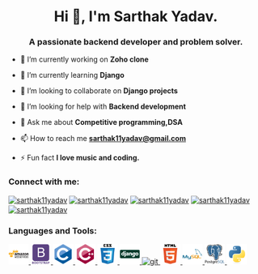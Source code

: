 <h1 align="center">Hi 👋, I'm Sarthak Yadav.</h1>
<h3 align="center">A passionate backend developer and problem solver.</h3>

- 🔭 I’m currently working on **Zoho clone**

- 🌱 I’m currently learning **Django**

- 👯 I’m looking to collaborate on **Django projects**

- 🤝 I’m looking for help with **Backend development**

- 💬 Ask me about **Competitive programming,DSA**

- 📫 How to reach me **sarthak11yadav@gmail.com**

- ⚡ Fun fact **I love music and coding.**

<h3 align="left">Connect with me:</h3>
<p align="left">
<a href="https://instagram.com/sarthak11yadav" target="blank"><img align="center" src="https://raw.githubusercontent.com/rahuldkjain/github-profile-readme-generator/master/src/images/icons/Social/instagram.svg" alt="sarthak11yadav" height="30" width="40" /></a>
<a href="https://www.codechef.com/users/sarthak11yadav" target="blank"><img align="center" src="https://cdn.jsdelivr.net/npm/simple-icons@3.1.0/icons/codechef.svg" alt="sarthak11yadav" height="30" width="40" /></a>
<a href="https://www.hackerrank.com/sarthak11yadav" target="blank"><img align="center" src="https://raw.githubusercontent.com/rahuldkjain/github-profile-readme-generator/master/src/images/icons/Social/hackerrank.svg" alt="sarthak11yadav" height="30" width="40" /></a>
<a href="https://codeforces.com/profile/sarthak11yadav" target="blank"><img align="center" src="https://cdn.jsdelivr.net/npm/simple-icons@3.0.1/icons/codeforces.svg" alt="sarthak11yadav" height="30" width="40" /></a>
<a href="https://www.leetcode.com/sarthak11yadav" target="blank"><img align="center" src="https://raw.githubusercontent.com/rahuldkjain/github-profile-readme-generator/master/src/images/icons/Social/leet-code.svg" alt="sarthak11yadav" height="30" width="40" /></a>
</p>

<h3 align="left">Languages and Tools:</h3>
<p align="left"> <a href="https://aws.amazon.com" target="_blank"> <img src="https://raw.githubusercontent.com/devicons/devicon/master/icons/amazonwebservices/amazonwebservices-original-wordmark.svg" alt="aws" width="40" height="40"/> </a> <a href="https://getbootstrap.com" target="_blank"> <img src="https://raw.githubusercontent.com/devicons/devicon/master/icons/bootstrap/bootstrap-plain-wordmark.svg" alt="bootstrap" width="40" height="40"/> </a> <a href="https://www.cprogramming.com/" target="_blank"> <img src="https://raw.githubusercontent.com/devicons/devicon/master/icons/c/c-original.svg" alt="c" width="40" height="40"/> </a> <a href="https://www.w3schools.com/cpp/" target="_blank"> <img src="https://raw.githubusercontent.com/devicons/devicon/master/icons/cplusplus/cplusplus-original.svg" alt="cplusplus" width="40" height="40"/> </a> <a href="https://www.w3schools.com/css/" target="_blank"> <img src="https://raw.githubusercontent.com/devicons/devicon/master/icons/css3/css3-original-wordmark.svg" alt="css3" width="40" height="40"/> </a> <a href="https://www.djangoproject.com/" target="_blank"> <img src="https://raw.githubusercontent.com/devicons/devicon/master/icons/django/django-original.svg" alt="django" width="40" height="40"/> </a> <a href="https://git-scm.com/" target="_blank"> <img src="https://www.vectorlogo.zone/logos/git-scm/git-scm-icon.svg" alt="git" width="40" height="40"/> </a> <a href="https://www.w3.org/html/" target="_blank"> <img src="https://raw.githubusercontent.com/devicons/devicon/master/icons/html5/html5-original-wordmark.svg" alt="html5" width="40" height="40"/> </a> <a href="https://www.mysql.com/" target="_blank"> <img src="https://raw.githubusercontent.com/devicons/devicon/master/icons/mysql/mysql-original-wordmark.svg" alt="mysql" width="40" height="40"/> </a> <a href="https://www.postgresql.org" target="_blank"> <img src="https://raw.githubusercontent.com/devicons/devicon/master/icons/postgresql/postgresql-original-wordmark.svg" alt="postgresql" width="40" height="40"/> </a> <a href="https://www.python.org" target="_blank"> <img src="https://raw.githubusercontent.com/devicons/devicon/master/icons/python/python-original.svg" alt="python" width="40" height="40"/> </a> </p>

